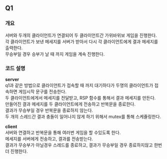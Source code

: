 ## Q1

### 개요
서버와 두개의 클라이언트가 연결되어 두 클라이언트간 가위바위보 게임을 진행한다.  
각 클라이언트가 보낸 메세지를 서버가 받아서 다시 각 클라이언트에게 결과 메세지를 출력한다.  
무승부일 경우 승부가 날 때 까지 게임을 계속 진행한다.  

### 코드 설명
**server**  
q1과 같은 방법으로 클라이언트가 접속할 때 까지 대기하다가 두명의 클라이언트가 접속하면 게임시작 문구를 전송한다.  
두 클라이언트에게서 메세지를 전달받고, RSP 함수를 통해서 결과 메세지를 만든다.  
만들어진 결과 메세지를 두 클라이언트에게 전송하고 반복문을 종료한다.  
결과가 무승부일 경우 반복문을 종료하지 않는다.  
두 개의 스레드간 결과 충돌이 일어나지 않게 하기 위해서 mutex를 통해 스케쥴링한다.  

**client**  
서버와 연결하고 반복문을 통해 여러번 게임을 할 수있도록 한다.  
메세지를 서버에게 전송하고, 결과를 전송받는다.  
결과가 무승부가 아닐경우 스레드를 종료하고, 결과가 무승부일 경우 종료하지않고 한번 더 진행한다.  